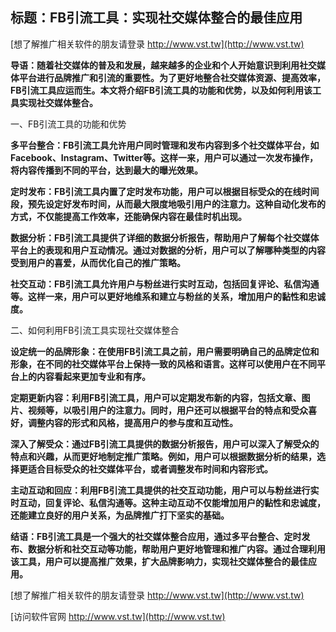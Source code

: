 ## **标题：FB引流工具：实现社交媒体整合的最佳应用**

[想了解推广相关软件的朋友请登录 http://www.vst.tw](http://www.vst.tw)

**导语：随着社交媒体的普及和发展，越来越多的企业和个人开始意识到利用社交媒体平台进行品牌推广和引流的重要性。为了更好地整合社交媒体资源、提高效率，FB引流工具应运而生。本文将介绍FB引流工具的功能和优势，以及如何利用该工具实现社交媒体整合。**

一、FB引流工具的功能和优势

**多平台整合：FB引流工具允许用户同时管理和发布内容到多个社交媒体平台，如Facebook、Instagram、Twitter等。这样一来，用户可以通过一次发布操作，将内容传播到不同的平台，达到最大的曝光效果。**

**定时发布：FB引流工具内置了定时发布功能，用户可以根据目标受众的在线时间段，预先设定好发布时间，从而最大限度地吸引用户的注意力。这种自动化发布的方式，不仅能提高工作效率，还能确保内容在最佳时机出现。**

**数据分析：FB引流工具提供了详细的数据分析报告，帮助用户了解每个社交媒体平台上的表现和用户互动情况。通过对数据的分析，用户可以了解哪种类型的内容受到用户的喜爱，从而优化自己的推广策略。**

**社交互动：FB引流工具允许用户与粉丝进行实时互动，包括回复评论、私信沟通等。这样一来，用户可以更好地维系和建立与粉丝的关系，增加用户的黏性和忠诚度。**

二、如何利用FB引流工具实现社交媒体整合

**设定统一的品牌形象：在使用FB引流工具之前，用户需要明确自己的品牌定位和形象，在不同的社交媒体平台上保持一致的风格和语言。这样可以使用户在不同平台上的内容看起来更加专业和有序。**

**定期更新内容：利用FB引流工具，用户可以定期发布新的内容，包括文章、图片、视频等，以吸引用户的注意力。同时，用户还可以根据平台的特点和受众喜好，调整内容的形式和风格，提高用户的参与度和互动性。**

**深入了解受众：通过FB引流工具提供的数据分析报告，用户可以深入了解受众的特点和兴趣，从而更好地制定推广策略。例如，用户可以根据数据分析的结果，选择更适合目标受众的社交媒体平台，或者调整发布时间和内容形式。**

**主动互动和回应：利用FB引流工具提供的社交互动功能，用户可以与粉丝进行实时互动，回复评论、私信沟通等。这种主动互动不仅能增加用户的黏性和忠诚度，还能建立良好的用户关系，为品牌推广打下坚实的基础。**

**结语：FB引流工具是一个强大的社交媒体整合应用，通过多平台整合、定时发布、数据分析和社交互动等功能，帮助用户更好地管理和推广内容。通过合理利用该工具，用户可以提高推广效果，扩大品牌影响力，实现社交媒体整合的最佳应用。**

[想了解推广相关软件的朋友请登录 http://www.vst.tw](http://www.vst.tw)


[访问软件官网 http://www.vst.tw](http://www.vst.tw)
